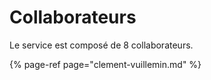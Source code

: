# Collaborateurs

Le service est composé de 8 collaborateurs.

{% page-ref page="clement-vuillemin.md" %}

